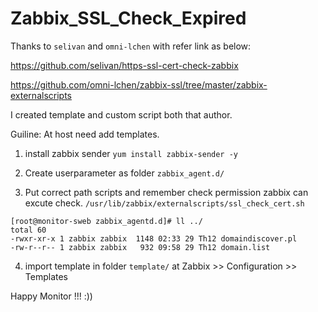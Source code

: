 # Zabbix_SSL_Check_Expired

Thanks to `selivan` and `omni-lchen` with refer link as below:

https://github.com/selivan/https-ssl-cert-check-zabbix

https://github.com/omni-lchen/zabbix-ssl/tree/master/zabbix-externalscripts

I created template and custom script both that author.

Guiline:
At host need add templates.
 
1. install zabbix sender
`yum install zabbix-sender -y`

2. Create userparameter as folder `zabbix_agent.d/`

3. Put correct path scripts and remember check permission zabbix can excute check.
`/usr/lib/zabbix/externalscripts/ssl_check_cert.sh`

```
[root@monitor-sweb zabbix_agentd.d]# ll ../
total 60
-rwxr-xr-x 1 zabbix zabbix  1148 02:33 29 Th12 domaindiscover.pl
-rw-r--r-- 1 zabbix zabbix   932 09:58 29 Th12 domain.list
```

4. import template in folder `template/` at Zabbix >> Configuration >> Templates

Happy Monitor !!! :))
